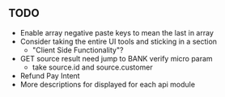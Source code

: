 ## TODO

- Enable array negative paste keys to mean the last in array
- Consider taking the entire UI tools and sticking in a section
  - "Client Side Functionality"?
- GET source result need jump to BANK verify micro param
  - take source.id and source.customer
- Refund Pay Intent
- More descriptions for displayed for each api module